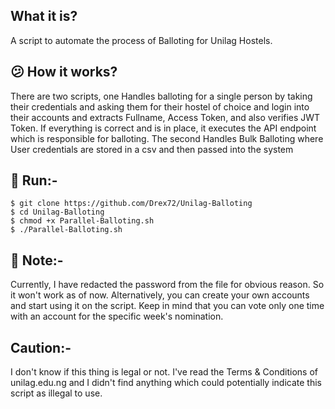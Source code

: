 ## What it is?
A script to automate the process of Balloting for Unilag Hostels.

## 😕 How it works?
There are two scripts, one Handles balloting for a single person by taking their credentials and asking them for their hostel of choice and login into their accounts and extracts Fullname, Access Token, and also verifies JWT Token. If everything is correct and is in place, it executes the API endpoint which is responsible for balloting.
The second Handles Bulk Balloting where User credentials are stored in a csv and then passed into the system


## 🤖 Run:-
```
$ git clone https://github.com/Drex72/Unilag-Balloting
$ cd Unilag-Balloting
$ chmod +x Parallel-Balloting.sh
$ ./Parallel-Balloting.sh
```

## 📝 Note:-
Currently, I have redacted the password from the file for obvious reason. So it won't work as of now. Alternatively, you can create your own accounts and start using it on the script. Keep in mind that you can vote only one time with an account for the specific week's nomination.


## Caution:-
I don't know if this thing is legal or not. I've read the Terms & Conditions of unilag.edu.ng and I didn't find anything which could potentially indicate this script as illegal to use.